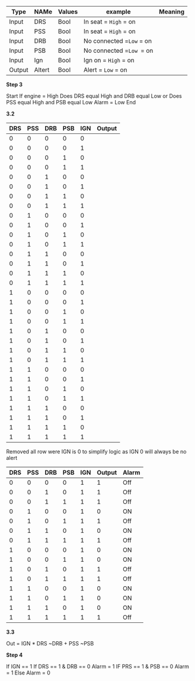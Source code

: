
| Type   | NAMe   | Values | example                   | Meaning |
| ------ | ------ | ------ | ------------------------- | ------- |
| Input  | DRS    | Bool   | In seat = `High` = on     |         |
| Input  | PSS    | Bool   | In seat = `High` = on     |         |
| Input  | DRB    | Bool   | No connected  =`Low` = on |         |
| Input  | PSB    | Bool   | No connected  =`Low `= on |         |
| Input  | Ign    | Bool   | Ign on = `High` = on      |         |
| Output | Altert | Bool   | Alert = `Low` = on        |         |

**Step 3** 

Start
If engine = High
	Does DRS equal High and DRB equal Low
	or 
	Does PSS  equal High and PSB equal Low
	Alarm = Low 
End


**3.2**

| DRS | PSS | DRB | PSB | IGN | Output |
| --- | --- | --- | --- | --- | ------ |
| 0   | 0   | 0   | 0   | 0   |        |
| 0   | 0   | 0   | 0   | 1   |        |
| 0   | 0   | 0   | 1   | 0   |        |
| 0   | 0   | 0   | 1   | 1   |        |
| 0   | 0   | 1   | 0   | 0   |        |
| 0   | 0   | 1   | 0   | 1   |        |
| 0   | 0   | 1   | 1   | 0   |        |
| 0   | 0   | 1   | 1   | 1   |        |
| 0   | 1   | 0   | 0   | 0   |        |
| 0   | 1   | 0   | 0   | 1   |        |
| 0   | 1   | 0   | 1   | 0   |        |
| 0   | 1   | 0   | 1   | 1   |        |
| 0   | 1   | 1   | 0   | 0   |        |
| 0   | 1   | 1   | 0   | 1   |        |
| 0   | 1   | 1   | 1   | 0   |        |
| 0   | 1   | 1   | 1   | 1   |        |
| 1   | 0   | 0   | 0   | 0   |        |
| 1   | 0   | 0   | 0   | 1   |        |
| 1   | 0   | 0   | 1   | 0   |        |
| 1   | 0   | 0   | 1   | 1   |        |
| 1   | 0   | 1   | 0   | 0   |        |
| 1   | 0   | 1   | 0   | 1   |        |
| 1   | 0   | 1   | 1   | 0   |        |
| 1   | 0   | 1   | 1   | 1   |        |
| 1   | 1   | 0   | 0   | 0   |        |
| 1   | 1   | 0   | 0   | 1   |        |
| 1   | 1   | 0   | 1   | 0   |        |
| 1   | 1   | 0   | 1   | 1   |        |
| 1   | 1   | 1   | 0   | 0   |        |
| 1   | 1   | 1   | 0   | 1   |        |
| 1   | 1   | 1   | 1   | 0   |        |
| 1   | 1   | 1   | 1   | 1   |        |

Removed all row were IGN is 0 to simplify logic as IGN 0 will always be no alert

| DRS | PSS | DRB | PSB | IGN | Output | Alarm |
| --- | --- | --- | --- | --- | ------ | ----- |
| 0   | 0   | 0   | 0   | 1   | 1      | Off   |
| 0   | 0   | 1   | 0   | 1   | 1      | Off   |
| 0   | 0   | 1   | 1   | 1   | 1      | Off   |
| 0   | 1   | 0   | 0   | 1   | 0      | ON    |
| 0   | 1   | 0   | 1   | 1   | 1      | Off   |
| 0   | 1   | 1   | 0   | 1   | 0      | ON    |
| 0   | 1   | 1   | 1   | 1   | 1      | Off   |
| 1   | 0   | 0   | 0   | 1   | 0      | ON    |
| 1   | 0   | 0   | 1   | 1   | 0      | ON    |
| 1   | 0   | 1   | 0   | 1   | 1      | Off   |
| 1   | 0   | 1   | 1   | 1   | 1      | Off   |
| 1   | 1   | 0   | 0   | 1   | 0      | ON    |
| 1   | 1   | 0   | 1   | 1   | 0      | ON    |
| 1   | 1   | 1   | 0   | 1   | 0      | ON    |
| 1   | 1   | 1   | 1   | 1   | 1      | Off   |

**3.3**

Out = IGN * DRS ~DRB + PSS ~PSB

**Step 4**



If IGN == 1
	If DRS == 1 & DRB == 0
		Alarm = 1
	IF PRS == 1 & PSB == 0 
		Alarm = 1
Else 
	Alarm = 0



	